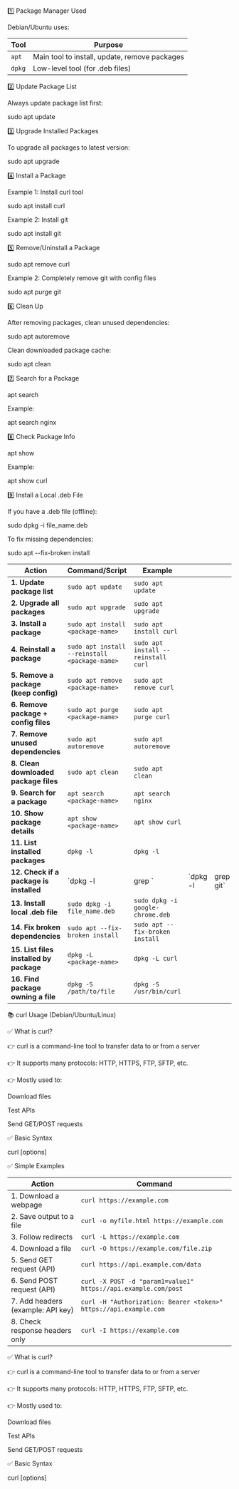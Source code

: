 1️⃣ Package Manager Used

Debian/Ubuntu uses:

| Tool   | Purpose                                       |
| ------ | --------------------------------------------- |
| `apt`  | Main tool to install, update, remove packages |
| `dpkg` | Low-level tool (for .deb files)               |


2️⃣ Update Package List

Always update package list first:

sudo apt update


3️⃣ Upgrade Installed Packages


To upgrade all packages to latest version:

sudo apt upgrade


4️⃣ Install a Package

Example 1: Install curl tool

sudo apt install curl


Example 2: Install git


sudo apt install git


5️⃣ Remove/Uninstall a Package


sudo apt remove curl


Example 2: Completely remove git with config files


sudo apt purge git


6️⃣ Clean Up

After removing packages, clean unused dependencies:

sudo apt autoremove


Clean downloaded package cache:


sudo apt clean


7️⃣ Search for a Package


apt search <package-name>

Example:


apt search nginx


8️⃣ Check Package Info


apt show <package-name>


Example:

apt show curl


9️⃣ Install a Local .deb File


If you have a .deb file (offline):


sudo dpkg -i file_name.deb


To fix missing dependencies:


sudo apt --fix-broken install


| **Action**                              | **Command/Script**                            | **Example**                         |           |            |
| --------------------------------------- | --------------------------------------------- | ----------------------------------- | --------- | ---------- |
| **1. Update package list**              | `sudo apt update`                             | `sudo apt update`                   |           |            |
| **2. Upgrade all packages**             | `sudo apt upgrade`                            | `sudo apt upgrade`                  |           |            |
| **3. Install a package**                | `sudo apt install <package-name>`             | `sudo apt install curl`             |           |            |
| **4. Reinstall a package**              | `sudo apt install --reinstall <package-name>` | `sudo apt install --reinstall curl` |           |            |
| **5. Remove a package (keep config)**   | `sudo apt remove <package-name>`              | `sudo apt remove curl`              |           |            |
| **6. Remove package + config files**    | `sudo apt purge <package-name>`               | `sudo apt purge curl`               |           |            |
| **7. Remove unused dependencies**       | `sudo apt autoremove`                         | `sudo apt autoremove`               |           |            |
| **8. Clean downloaded package files**   | `sudo apt clean`                              | `sudo apt clean`                    |           |            |
| **9. Search for a package**             | `apt search <package-name>`                   | `apt search nginx`                  |           |            |
| **10. Show package details**            | `apt show <package-name>`                     | `apt show curl`                     |           |            |
| **11. List installed packages**         | `dpkg -l`                                     | `dpkg -l`                           |           |            |
| **12. Check if a package is installed** | \`dpkg -l                                     | grep <package-name>\`               | \`dpkg -l | grep git\` |
| **13. Install local .deb file**         | `sudo dpkg -i file_name.deb`                  | `sudo dpkg -i google-chrome.deb`    |           |            |
| **14. Fix broken dependencies**         | `sudo apt --fix-broken install`               | `sudo apt --fix-broken install`     |           |            |
| **15. List files installed by package** | `dpkg -L <package-name>`                      | `dpkg -L curl`                      |           |            |
| **16. Find package owning a file**      | `dpkg -S /path/to/file`                       | `dpkg -S /usr/bin/curl`             |           |            |



📚 curl Usage (Debian/Ubuntu/Linux)

✅ What is curl?

👉 curl is a command-line tool to transfer data to or from a server

👉 It supports many protocols: HTTP, HTTPS, FTP, SFTP, etc.


👉 Mostly used to:


Download files

Test APIs

Send GET/POST requests


✅ Basic Syntax


curl [options] <URL>


✅ Simple Examples


| **Action**                        | **Command**                                                       |
| --------------------------------- | ----------------------------------------------------------------- |
| 1. Download a webpage             | `curl https://example.com`                                        |
| 2. Save output to a file          | `curl -o myfile.html https://example.com`                         |
| 3. Follow redirects               | `curl -L https://example.com`                                     |
| 4. Download a file                | `curl -O https://example.com/file.zip`                            |
| 5. Send GET request (API)         | `curl https://api.example.com/data`                               |
| 6. Send POST request (API)        | `curl -X POST -d "param1=value1" https://api.example.com/post`    |
| 7. Add headers (example: API key) | `curl -H "Authorization: Bearer <token>" https://api.example.com` |
| 8. Check response headers only    | `curl -I https://example.com`                                     |


✅ What is curl?

👉 curl is a command-line tool to transfer data to or from a server

👉 It supports many protocols: HTTP, HTTPS, FTP, SFTP, etc.


👉 Mostly used to:


Download files


Test APIs


Send GET/POST requests

✅ Basic Syntax


curl [options] <URL>




